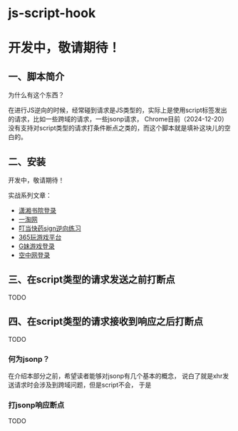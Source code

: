 # js-script-hook

# 开发中，敬请期待！

## 一、脚本简介

为什么有这个东西？

在进行JS逆向的时候，经常碰到请求是JS类型的，实际上是使用script标签发出的请求，比如一些跨域的请求，一些jsonp请求，
Chrome目前（2024-12-20）没有支持对script类型的请求打条件断点之类的，而这个脚本就是填补这块儿的空白的。

## 二、安装
开发中，敬请期待！

实战系列文章：
- [潇湘书院登录](https://github.com/JSREP/www.xxsypro.com-RE)
- [一淘网](https://github.com/JSREP/www.etao.com-RE)
- [叮当快药sign逆向练习](https://github.com/JSREP/www.ddky.com-RE)
- [365玩游戏平台](https://github.com/JSREP/minilogin.sgty.com-RE)
- [G妹游戏登录](https://github.com/JSREP/www.gm99.com-RE)
- [空中网登录](https://github.com/JSREP/passport.kongzhong.com-RE)

## 三、在script类型的请求发送之前打断点
TODO 
## 四、在script类型的请求接收到响应之后打断点
TODO 
### 何为jsonp？

在介绍本部分之前，希望读者能够对jsonp有几个基本的概念，
说白了就是xhr发送请求时会涉及到跨域问题，但是script不会，
于是

### 打jsonp响应断点 
TODO 
















